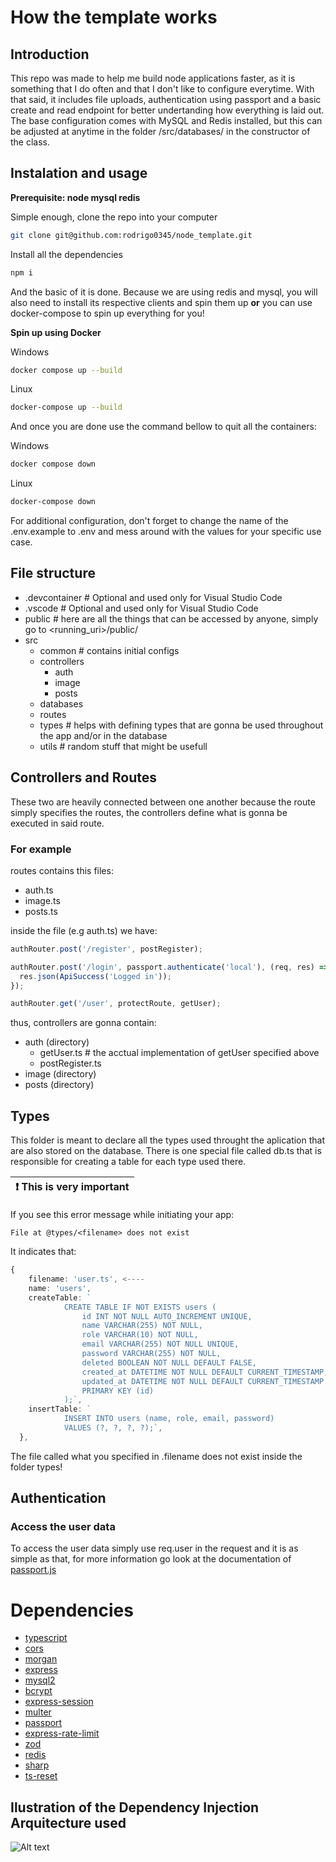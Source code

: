# How the template works

## Introduction

This repo was made to help me build node applications faster, as it is something that I do often and that I don't like to configure everytime.
With that said, it includes file uploads, authentication using passport and a basic create and read endpoint for better undertanding how everything is laid out.
The base configuration comes with MySQL and Redis installed, but this can be adjusted at anytime in the folder /src/databases/ in the constructor of the class.

## Instalation and usage

**Prerequisite: node mysql redis**

Simple enough, clone the repo into your computer

```bash
git clone git@github.com:rodrigo0345/node_template.git
```

Install all the dependencies

```bash
npm i
```

And the basic of it is done.
Because we are using redis and mysql, you will also need to install its respective clients and spin them up **or** you can use docker-compose to spin up everything for you!

**Spin up using Docker**

Windows

```bash
docker compose up --build
```

Linux

```bash
docker-compose up --build
```

And once you are done use the command bellow to quit all the containers:

Windows

```bash
docker compose down
```

Linux

```bash
docker-compose down
```

For additional configuration, don't forget to change the name of the .env.example to .env and mess around with the values for your specific use case.

## File structure

- .devcontainer # Optional and used only for Visual Studio Code
- .vscode # Optional and used only for Visual Studio Code
- public # here are all the things that can be accessed by anyone, simply go to <running_uri>/public/<file>
- src
  - common # contains initial configs
  - controllers
    - auth
    - image
    - posts
  - databases
  - routes
  - types # helps with defining types that are gonna be used throughout the app and/or in the database
  - utils # random stuff that might be usefull

## Controllers and Routes

These two are heavily connected between one another because the route simply specifies the routes, the controllers define what is gonna be executed in said route.

### For example

routes contains this files:

- auth.ts
- image.ts
- posts.ts

inside the file (e.g auth.ts) we have:

```js
authRouter.post('/register', postRegister);

authRouter.post('/login', passport.authenticate('local'), (req, res) => {
  res.json(ApiSuccess('Logged in'));
});

authRouter.get('/user', protectRoute, getUser);
```

thus, controllers are gonna contain:

- auth (directory)
  - getUser.ts # the acctual implementation of getUser specified above
  - postRegister.ts
- image (directory)
- posts (directory)

## Types

This folder is meant to declare all the types used throught the aplication that are also stored on the database.
There is one special file called db.ts that is responsible for creating a table for each type used there.

| :exclamation: This is very important |
| ------------------------------------ |

If you see this error message while initiating your app:

```
File at @types/<filename> does not exist
```

It indicates that:

```ts
{
    filename: 'user.ts', <----
    name: 'users',
    createTable: `
            CREATE TABLE IF NOT EXISTS users (
                id INT NOT NULL AUTO_INCREMENT UNIQUE,
                name VARCHAR(255) NOT NULL,
                role VARCHAR(10) NOT NULL,
                email VARCHAR(255) NOT NULL UNIQUE,
                password VARCHAR(255) NOT NULL,
                deleted BOOLEAN NOT NULL DEFAULT FALSE,
                created_at DATETIME NOT NULL DEFAULT CURRENT_TIMESTAMP,
                updated_at DATETIME NOT NULL DEFAULT CURRENT_TIMESTAMP ON UPDATE CURRENT_TIMESTAMP,
                PRIMARY KEY (id)
            );`,
    insertTable: `
            INSERT INTO users (name, role, email, password)
            VALUES (?, ?, ?, ?);`,
  },

```

The file called what you specified in .filename does not exist inside the folder types!

## Authentication

### Access the user data

To access the user data simply use req.user in the request and it is as simple as that, for more information go look at the documentation of [passport.js](https://www.passportjs.org/packages/passport-local/)

# Dependencies

- [typescript](https://www.npmjs.com/package/typescript)
- [cors](https://www.npmjs.com/package/cors)
- [morgan](https://www.npmjs.com/package/morgan)
- [express](https://www.npmjs.com/package/express)
- [mysql2](https://www.npmjs.com/package/mysql2)
- [bcrypt](https://www.npmjs.com/package/bcrypt)
- [express-session](https://www.npmjs.com/package/express-session)
- [multer](https://www.npmjs.com/package/multer)
- [passport](https://www.npmjs.com/package/passport)
- [express-rate-limit](https://www.npmjs.com/package/express-rate-limit)
- [zod](https://www.npmjs.com/package/zod)
- [redis](https://www.npmjs.com/package/redis)
- [sharp](https://www.npmjs.com/package/sharp)
- [ts-reset](https://www.npmjs.com/package/@total-typescript/ts-reset)

## Ilustration of the Dependency Injection Arquitecture used

![Alt text](https://images.pexels.com/photos/17897414/pexels-photo-17897414.png?auto=compress&cs=tinysrgb&w=1260&h=750&dpr=1)
